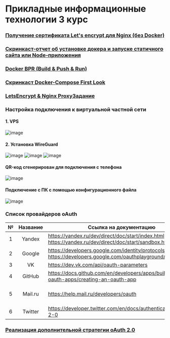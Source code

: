 # Прикладные информационные технологии 3 курс

### [Получение сертификата Let's encrypt для Nginx (без Docker)](https://drive.google.com/file/d/1rZpl57rUfxHl7mzhDDoykLJGmnggLiiS/view)
### [Скринкаст-отчет об установке докера и запуске статичного сайта или Node-приложения](https://drive.google.com/file/d/12QY6JL8pXsCvuos5Km4usvWsRCfaz-jL/view?usp=sharing)
### [Docker BPR (Build & Push & Run)](https://hub.docker.com/repository/docker/ssselsky/myfirstapp)
### [Скринкаст Docker-Compose First Look](https://drive.google.com/file/d/1gSP8b8RRaHB6QPd9y_rGAOOOzndO8ZrR/view?usp=sharing)
### [LetsEncrypt & Nginx ProxyЗадание](https://github.com/ssselsky48/PIT_IVT/tree/main/LetsEncrypt%20%26%20Nginx%20Proxy)
### Настройка подключения к виртуальной частной сети
#### 1. VPS
 ![image](https://user-images.githubusercontent.com/60671160/175340993-c8535ccc-3e16-4858-a979-5a8b76a59d5c.png)
#### 2. Установка WireGuard
![image](https://user-images.githubusercontent.com/60671160/175341046-31383152-719e-4151-99d7-83271504e95d.png)
![image](https://user-images.githubusercontent.com/60671160/175341068-86a33363-0ca4-468a-99c5-9c27b8e878a9.png)
![image](https://user-images.githubusercontent.com/60671160/175341102-92c38735-acec-4912-a428-b7190ab2d2cc.png)

#### QR-код сгенерирован для подключения с телефона
![image](https://user-images.githubusercontent.com/60671160/175341238-efc97b8b-ae03-4caf-9a6b-7cc840e3627c.png)
#### Подключение с ПК с помощью конфигурационного файла
![image](https://user-images.githubusercontent.com/60671160/175341263-16ecfea4-5b74-41bb-a5f0-59320cdb4f3d.png)



### Список провайдеров oAuth
| № |    Название    |     Ссылка   на документацию                                                                                             |     Ссылки на модули                                                                                                             |
|:-:|:--------------:|--------------------------------------------------------------------------------------------------------------------------|----------------------------------------------------------------------------------------------------------------------------------|
| 1 |     Yandex     |     https://yandex.ru/dev/direct/doc/start/index.html     https://yandex.ru/dev/direct/doc/start/sandbox.html#sandbox    |     https://yandex.ru/dev/direct/doc/examples-v5/python3.html                                                                    |
| 2 |     Google     |     https://developers.google.com/identity/protocols/oauth2     https://developers.google.com/oauthplayground/           |     https://github.com/googleapis/google-api-python-client                                                                       |
| 3 |     VK         |     https://dev.vk.com/api/oauth-parameters                                                                              |                                                                                                                                  |
| 4 |     GitHub     |     https://docs.github.com/en/developers/apps/building-oauth-apps/creating-an-oauth-app                                 |     https://docs.github.com/en/developers/apps/building-oauth-apps/authorizing-oauth-apps                                        |
| 5 |     Mail.ru    |     https://help.mail.ru/developers/oauth                                                                                |     https://help.mail.ru/developers/oauth/button     https://python-social-auth.readthedocs.io/en/latest/backends/mailru.html    |
| 6 |     Twitter    |     https://developer.twitter.com/en/docs/authentication/oauth-2-0                                                       |     https://developer.twitter.com/en/docs/twitter-api/tools-and-libraries/v2                                                     |

### [Реализация дополнительной стратегии oAuth 2.0](https://github.com/ssselsky48/PIT_IVT/tree/main/nodejs-oauth-app-master)

